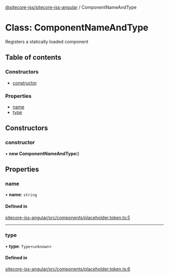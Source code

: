 [@sitecore-jss/sitecore-jss-angular](../README.md) / ComponentNameAndType

# Class: ComponentNameAndType

Registers a statically loaded component

## Table of contents

### Constructors

- [constructor](ComponentNameAndType.md#constructor)

### Properties

- [name](ComponentNameAndType.md#name)
- [type](ComponentNameAndType.md#type)

## Constructors

### constructor

• **new ComponentNameAndType**()

## Properties

### name

• **name**: `string`

#### Defined in

[sitecore-jss-angular/src/components/placeholder.token.ts:5](https://github.com/Sitecore/jss/blob/fe629f32/packages/sitecore-jss-angular/src/components/placeholder.token.ts#L5)

___

### type

• **type**: `Type`<`unknown`\>

#### Defined in

[sitecore-jss-angular/src/components/placeholder.token.ts:6](https://github.com/Sitecore/jss/blob/fe629f32/packages/sitecore-jss-angular/src/components/placeholder.token.ts#L6)

